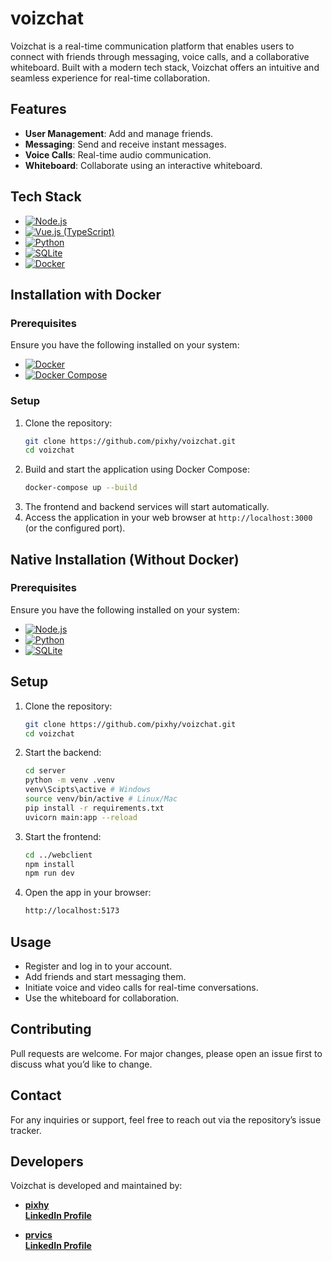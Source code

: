 # voizchat

Voizchat is a real-time communication platform that enables users to connect with friends through messaging, voice calls, and a collaborative whiteboard. Built with a modern tech stack, Voizchat offers an intuitive and seamless experience for real-time collaboration.

## Features
- **User Management**: Add and manage friends.
- **Messaging**: Send and receive instant messages.
- **Voice Calls**: Real-time audio communication.
- **Whiteboard**: Collaborate using an interactive whiteboard.

## Tech Stack
- [![Node.js](https://img.shields.io/badge/Node.js-339933?style=for-the-badge&logo=node.js&logoColor=white)](https://nodejs.org/)
- [![Vue.js (TypeScript)](https://img.shields.io/badge/Vue.js%20(TypeScript)-35495E?style=for-the-badge&logo=vue.js&logoColor=4FC08D)](https://vuejs.org/)
- [![Python](https://img.shields.io/badge/Python-3776AB?style=for-the-badge&logo=python&logoColor=white)](https://www.python.org/)
- [![SQLite](https://img.shields.io/badge/SQLite-003B57?style=for-the-badge&logo=sqlite&logoColor=white)](https://www.sqlite.org/index.html)
- [![Docker](https://img.shields.io/badge/Docker-2496ED?style=for-the-badge&logo=docker&logoColor=white)](https://www.docker.com/)

## Installation with **Docker**

### Prerequisites
Ensure you have the following installed on your system:
- [![Docker](https://img.shields.io/badge/Docker-2496ED?style=for-the-badge&logo=docker&logoColor=white)](https://www.docker.com/)
- [![Docker Compose](https://img.shields.io/badge/Docker--Compose-2496ED?style=for-the-badge&logo=docker&logoColor=white)](https://docs.docker.com/compose/)

### Setup
1. Clone the repository:
   ```sh
   git clone https://github.com/pixhy/voizchat.git
   cd voizchat
   ```
2. Build and start the application using Docker Compose:
   ```sh
   docker-compose up --build
   ```
3. The frontend and backend services will start automatically.
4. Access the application in your web browser at `http://localhost:3000` (or the configured port).

## Native Installation (Without Docker)

### Prerequisites
Ensure you have the following installed on your system:
- [![Node.js](https://img.shields.io/badge/Node.js-339933?style=for-the-badge&logo=node.js&logoColor=white)](https://nodejs.org/)
- [![Python](https://img.shields.io/badge/Python-3776AB?style=for-the-badge&logo=python&logoColor=white)](https://www.python.org/)
- [![SQLite](https://img.shields.io/badge/SQLite-003B57?style=for-the-badge&logo=sqlite&logoColor=white)](https://www.sqlite.org/index.html)

## Setup
1. Clone the repository:
   ```sh
   git clone https://github.com/pixhy/voizchat.git
   cd voizchat
   ```
2. Start the backend:
   ```sh
   cd server
   python -m venv .venv
   venv\Scipts\active # Windows
   source venv/bin/active # Linux/Mac
   pip install -r requirements.txt
   uvicorn main:app --reload
   ```
3. Start the frontend:
   ```sh
   cd ../webclient
   npm install
   npm run dev
   ```
4. Open the app in your browser:
   ```sh
   http://localhost:5173
   ```

## Usage
- Register and log in to your account.
- Add friends and start messaging them.
- Initiate voice and video calls for real-time conversations.
- Use the whiteboard for collaboration.

## Contributing
Pull requests are welcome. For major changes, please open an issue first to discuss what you’d like to change.

## Contact
For any inquiries or support, feel free to reach out via the repository’s issue tracker.

## Developers
Voizchat is developed and maintained by:

- **[pixhy](https://github.com/pixhy)**  
  **[LinkedIn Profile](https://www.linkedin.com/in/tunde-bak/)**

- **[prvics](https://github.com/prvics)**  
  **[LinkedIn Profile](https://www.linkedin.com/in/prvics/)**


